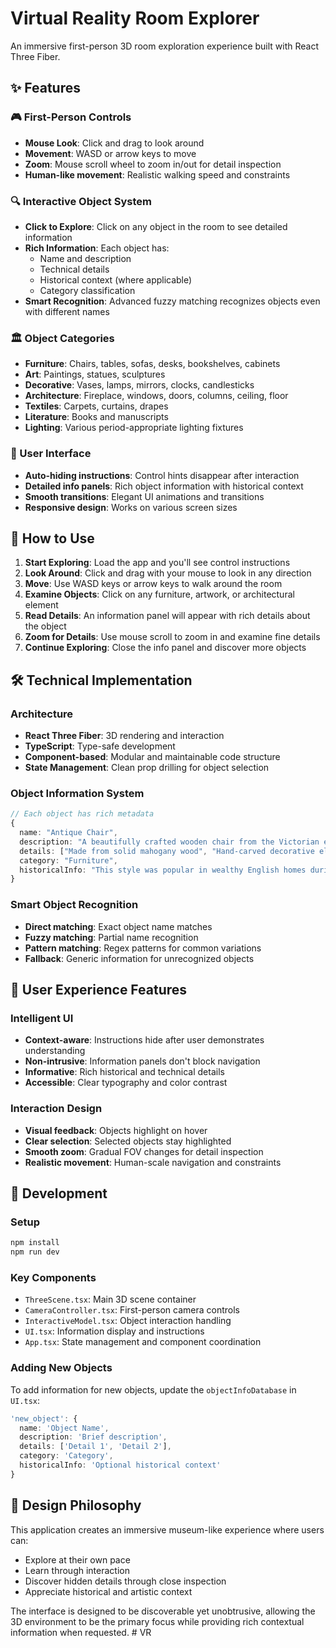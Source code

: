 # Virtual Reality Room Explorer

An immersive first-person 3D room exploration experience built with React Three Fiber.

## ✨ Features

### 🎮 First-Person Controls
- **Mouse Look**: Click and drag to look around
- **Movement**: WASD or arrow keys to move
- **Zoom**: Mouse scroll wheel to zoom in/out for detail inspection
- **Human-like movement**: Realistic walking speed and constraints

### 🔍 Interactive Object System
- **Click to Explore**: Click on any object in the room to see detailed information
- **Rich Information**: Each object has:
  - Name and description
  - Technical details
  - Historical context (where applicable)
  - Category classification
- **Smart Recognition**: Advanced fuzzy matching recognizes objects even with different names

### 🏛️ Object Categories
- **Furniture**: Chairs, tables, sofas, desks, bookshelves, cabinets
- **Art**: Paintings, statues, sculptures
- **Decorative**: Vases, lamps, mirrors, clocks, candlesticks
- **Architecture**: Fireplace, windows, doors, columns, ceiling, floor
- **Textiles**: Carpets, curtains, drapes
- **Literature**: Books and manuscripts
- **Lighting**: Various period-appropriate lighting fixtures

### 📱 User Interface
- **Auto-hiding instructions**: Control hints disappear after interaction
- **Detailed info panels**: Rich object information with historical context
- **Smooth transitions**: Elegant UI animations and transitions
- **Responsive design**: Works on various screen sizes

## 🚀 How to Use

1. **Start Exploring**: Load the app and you'll see control instructions
2. **Look Around**: Click and drag with your mouse to look in any direction
3. **Move**: Use WASD keys or arrow keys to walk around the room
4. **Examine Objects**: Click on any furniture, artwork, or architectural element
5. **Read Details**: An information panel will appear with rich details about the object
6. **Zoom for Details**: Use mouse scroll to zoom in and examine fine details
7. **Continue Exploring**: Close the info panel and discover more objects

## 🛠️ Technical Implementation

### Architecture
- **React Three Fiber**: 3D rendering and interaction
- **TypeScript**: Type-safe development
- **Component-based**: Modular and maintainable code structure
- **State Management**: Clean prop drilling for object selection

### Object Information System
```typescript
// Each object has rich metadata
{
  name: "Antique Chair",
  description: "A beautifully crafted wooden chair from the Victorian era.",
  details: ["Made from solid mahogany wood", "Hand-carved decorative elements"],
  category: "Furniture",
  historicalInfo: "This style was popular in wealthy English homes during the 1870s."
}
```

### Smart Object Recognition
- **Direct matching**: Exact object name matches
- **Fuzzy matching**: Partial name recognition
- **Pattern matching**: Regex patterns for common variations
- **Fallback**: Generic information for unrecognized objects

## 🎯 User Experience Features

### Intelligent UI
- **Context-aware**: Instructions hide after user demonstrates understanding
- **Non-intrusive**: Information panels don't block navigation
- **Informative**: Rich historical and technical details
- **Accessible**: Clear typography and color contrast

### Interaction Design
- **Visual feedback**: Objects highlight on hover
- **Clear selection**: Selected objects stay highlighted
- **Smooth zoom**: Gradual FOV changes for detail inspection
- **Realistic movement**: Human-scale navigation and constraints

## 🔧 Development

### Setup
```bash
npm install
npm run dev
```

### Key Components
- `ThreeScene.tsx`: Main 3D scene container
- `CameraController.tsx`: First-person camera controls
- `InteractiveModel.tsx`: Object interaction handling
- `UI.tsx`: Information display and instructions
- `App.tsx`: State management and component coordination

### Adding New Objects
To add information for new objects, update the `objectInfoDatabase` in `UI.tsx`:

```typescript
'new_object': {
  name: 'Object Name',
  description: 'Brief description',
  details: ['Detail 1', 'Detail 2'],
  category: 'Category',
  historicalInfo: 'Optional historical context'
}
```

## 🎨 Design Philosophy

This application creates an immersive museum-like experience where users can:
- Explore at their own pace
- Learn through interaction
- Discover hidden details through close inspection
- Appreciate historical and artistic context

The interface is designed to be discoverable yet unobtrusive, allowing the 3D environment to be the primary focus while providing rich contextual information when requested.
#   V R  
 